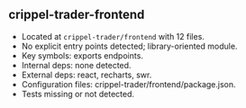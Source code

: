 ## crippel-trader-frontend

- Located at `crippel-trader/frontend` with 12 files.
- No explicit entry points detected; library-oriented module.
- Key symbols: exports endpoints.
- Internal deps: none detected.
- External deps: react, recharts, swr.
- Configuration files: crippel-trader/frontend/package.json.
- Tests missing or not detected.
